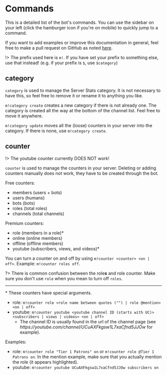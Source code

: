 # Commands

This is a detailed list of the bot's commands. You can use the sidebar on your left (click the hamburger icon if you're on mobile) to quickly jump to a command.

If you want to add examples or improve this documentation in general, feel free to make a pull request on GitHub as noted [here](/?id=contributing).

!> The prefix used here is `m!`. If you have set your prefix to something else, use that instead! (e.g. if your prefix is `$`, use `$category`)

## category

`category` is used to manage the Server Stats category. It is not necessary to have this, so feel free to remove it or rename it to anything you like.

`m!category create` creates a new category if there is not already one. The category is created all the way at the bottom of the channel list. Feel free to move it anywhere.

`m!category update` moves all the (loose) counters in your server into the category. If there is none, use `m!category create`.

## counter

!> The youtube counter currently DOES NOT work!

`counter` is used to manage the counters in your server. Deleting or adding counters manually does not work, they have to be created through the bot.

Free counters:
 - members (users + bots)
 - users (humans)
 - bots (bots)
 - roles (total roles)
 - channels (total channels)

Premium counters:
 - role (members in a role)*
 - online (online members)
 - offline (offline members)
 - youtube (subscribers, views, and videos)*

You can turn a counter on and off by using `m!counter <counter> <on | off>`. Example: `m!counter roles off`.

?> There is common confusion between the role**s** and role counter. Make sure you don't use `role` when you mean to turn off `roles`.

---

\* These counters have special arguments.
- role: `m!counter role <role name between quotes ("") | role @mention> <on | off>`
- youtube: `m!counter youtube <youtube channel ID (starts with UC)> <subscribers | views | videos> <on | off>`
  - The channel ID is usually found in the url of the channel page (see *https[]()://youtube.com/channel/UCuAXFkgsw1L7xaCfnd5JJOw* for example).

Examples:
- role: `m!counter role "Tier 1 Patrons" on` or `m!counter role @Tier 1 Patrons on`. In the mention example, make sure that you actually mention the role (it appears highlighted).
- youtube: `m!counter youtube UCuAXFkgsw1L7xaCfnd5JJOw subscribers on`